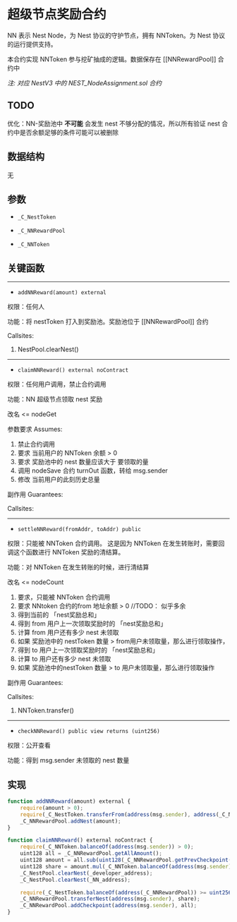 # 超级节点奖励合约 

NN 表示 Nest Node，为 Nest 协议的守护节点，拥有 NNToken。为 Nest 协议的运行提供支持。

本合约实现 NNToken 参与挖矿抽成的逻辑。数据保存在 [[NNRewardPool]] 合约中

*注: 对应 NestV3 中的 NEST_NodeAssignment.sol 合约*

## TODO

优化：NN-奖励池中 **不可能** 会发生 nest 不够分配的情况，所以所有验证 nest 合约中是否余额足够的条件可能可以被删除

## 数据结构

无

## 参数

- `_C_NestToken` 

- `_C_NNRewardPool`

- `_C_NNToken`

## 关键函数

------------------------------------------------

- `addNNReward(amount) external`

权限：任何人

功能：将 nestToken 打入到奖励池。奖励池位于 [[NNRewardPool]] 合约

Callsites:
1. NestPool.clearNest()

------------------------------------------------

- `claimNNReward() external noContract` 

权限：任何用户调用，禁止合约调用

功能：NN 超级节点领取 nest 奖励

改名 <= nodeGet

参数要求 Assumes: 

1. 禁止合约调用
2. 要求 当前用户的 NNToken 余额 > 0
3. 要求 奖励池中的 nest 数量应该大于 要领取的量
4. 调用 nodeSave 合约 turnOut 函数，转给 msg.sender
5. 修改 当前用户的此刻历史总量

副作用 Guarantees:

Callsites:

------------------------------------------------

- `settleNNReward(fromAddr, toAddr) public`

权限：只能被 NNToken 合约调用。 这是因为 NNToken 在发生转账时，需要回调这个函数进行 NNToken 奖励的清结算。

功能：对 NNToken 在发生转账的时候，进行清结算

改名 <= nodeCount

1. 要求，只能被 NNToken 合约调用
2. 要求 NNtoken 合约的from 地址余额 > 0 //TODO： 似乎多余
3. 得到当前的 「nest奖励总和」
4. 得到 from 用户上一次领取奖励时的 「nest奖励总和」
5. 计算 from 用户还有多少 nest 未领取
6. 如果 奖励池中的 nestToken 数量 > from用户未领取量，那么进行领取操作，
7. 得到 to 用户上一次领取奖励时的 「nest奖励总和」
8. 计算 to 用户还有多少 nest 未领取
9. 如果 奖励池中的nestToken 数量 > to 用户未领取量，那么进行领取操作

副作用 Guarantees:

Callsites: 

1. NNToken.transfer()

------------------------------------------------

- `checkNNReward() public view returns (uint256)`

权限：公开查看

功能：得到 msg.sender 未领取的 nest 数量


## 实现

```js 
function addNNReward(amount) external {
    require(amount > 0);
    require(_C_NestToken.transferFrom(address(msg.sender), address(_C_NNRewardPool), amount)); //gy: 问题：为何不记录？
    _C_NNRewardPool.addNest(amount);
}
```

```js
function claimNNReward() external noContract {
    require(_C_NNToken.balanceOf(address(msg.sender)) > 0);
    uint128 all = _C_NNRewardPool.getAllAmount();
    uint128 amount = all.sub(uint128(_C_NNRewardPool.getPrevCheckpoint(address(msg.sender))));
    uint128 share = amount.mul(_C_NNToken.balanceOf(address(msg.sender))).div(1500);
    _C_NestPool.clearNest(_developer_address);
    _C_NestPool.clearNest(_NN_address);

    require(_C_NestToken.balanceOf(address(_C_NNRewardPool)) >= uint256(share)); 
    _C_NNRewardPool.transferNest(address(msg.sender), share);
    _C_NNRewardPool.addCheckpoint(address(msg.sender), all);
}
```

